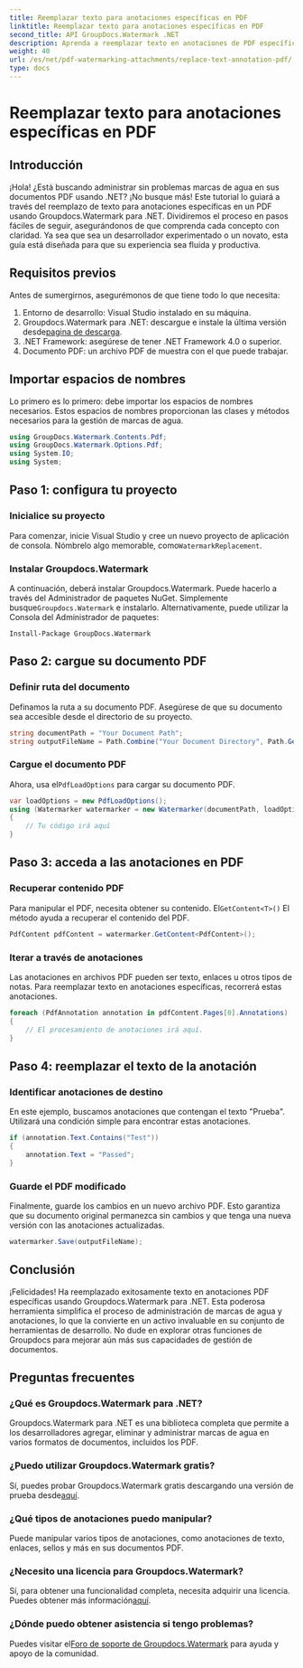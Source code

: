 ```yaml
---
title: Reemplazar texto para anotaciones específicas en PDF
linktitle: Reemplazar texto para anotaciones específicas en PDF
second_title: API GroupDocs.Watermark .NET
description: Aprenda a reemplazar texto en anotaciones de PDF específicas usando Groupdocs.Watermark para .NET con este completo tutorial paso a paso.
weight: 40
url: /es/net/pdf-watermarking-attachments/replace-text-annotation-pdf/
type: docs
---
```

# Reemplazar texto para anotaciones específicas en PDF

## Introducción
¡Hola! ¿Está buscando administrar sin problemas marcas de agua en sus documentos PDF usando .NET? ¡No busque más! Este tutorial lo guiará a través del reemplazo de texto para anotaciones específicas en un PDF usando Groupdocs.Watermark para .NET. Dividiremos el proceso en pasos fáciles de seguir, asegurándonos de que comprenda cada concepto con claridad. Ya sea que sea un desarrollador experimentado o un novato, esta guía está diseñada para que su experiencia sea fluida y productiva.
## Requisitos previos
Antes de sumergirnos, asegurémonos de que tiene todo lo que necesita:
1. Entorno de desarrollo: Visual Studio instalado en su máquina.
2.  Groupdocs.Watermark para .NET: descargue e instale la última versión desde[pagina de descarga](https://releases.groupdocs.com/Watermark/net/).
3. .NET Framework: asegúrese de tener .NET Framework 4.0 o superior.
4. Documento PDF: un archivo PDF de muestra con el que puede trabajar.
## Importar espacios de nombres
Lo primero es lo primero: debe importar los espacios de nombres necesarios. Estos espacios de nombres proporcionan las clases y métodos necesarios para la gestión de marcas de agua.
```csharp
using GroupDocs.Watermark.Contents.Pdf;
using GroupDocs.Watermark.Options.Pdf;
using System.IO;
using System;
```
## Paso 1: configura tu proyecto
### Inicialice su proyecto
Para comenzar, inicie Visual Studio y cree un nuevo proyecto de aplicación de consola. Nómbrelo algo memorable, como`WatermarkReplacement`.
### Instalar Groupdocs.Watermark
 A continuación, deberá instalar Groupdocs.Watermark. Puede hacerlo a través del Administrador de paquetes NuGet. Simplemente busque`Groupdocs.Watermark` e instalarlo. Alternativamente, puede utilizar la Consola del Administrador de paquetes:
```shell
Install-Package GroupDocs.Watermark
```
## Paso 2: cargue su documento PDF
### Definir ruta del documento
Definamos la ruta a su documento PDF. Asegúrese de que su documento sea accesible desde el directorio de su proyecto.
```csharp
string documentPath = "Your Document Path";
string outputFileName = Path.Combine("Your Document Directory", Path.GetFileName(documentPath));
```
### Cargue el documento PDF
 Ahora, usa el`PdfLoadOptions` para cargar su documento PDF.
```csharp
var loadOptions = new PdfLoadOptions();
using (Watermarker watermarker = new Watermarker(documentPath, loadOptions))
{
    // Tu código irá aquí
}
```
## Paso 3: acceda a las anotaciones en PDF
### Recuperar contenido PDF
 Para manipular el PDF, necesita obtener su contenido. El`GetContent<T>()` El método ayuda a recuperar el contenido del PDF.
```csharp
PdfContent pdfContent = watermarker.GetContent<PdfContent>();
```
### Iterar a través de anotaciones
Las anotaciones en archivos PDF pueden ser texto, enlaces u otros tipos de notas. Para reemplazar texto en anotaciones específicas, recorrerá estas anotaciones.
```csharp
foreach (PdfAnnotation annotation in pdfContent.Pages[0].Annotations)
{
    // El procesamiento de anotaciones irá aquí.
}
```
## Paso 4: reemplazar el texto de la anotación
### Identificar anotaciones de destino
En este ejemplo, buscamos anotaciones que contengan el texto "Prueba". Utilizará una condición simple para encontrar estas anotaciones.
```csharp
if (annotation.Text.Contains("Test"))
{
    annotation.Text = "Passed";
}
```
### Guarde el PDF modificado
Finalmente, guarde los cambios en un nuevo archivo PDF. Esto garantiza que su documento original permanezca sin cambios y que tenga una nueva versión con las anotaciones actualizadas.
```csharp
watermarker.Save(outputFileName);
```

## Conclusión
¡Felicidades! Ha reemplazado exitosamente texto en anotaciones PDF específicas usando Groupdocs.Watermark para .NET. Esta poderosa herramienta simplifica el proceso de administración de marcas de agua y anotaciones, lo que la convierte en un activo invaluable en su conjunto de herramientas de desarrollo. No dude en explorar otras funciones de Groupdocs para mejorar aún más sus capacidades de gestión de documentos.
## Preguntas frecuentes
### ¿Qué es Groupdocs.Watermark para .NET?
Groupdocs.Watermark para .NET es una biblioteca completa que permite a los desarrolladores agregar, eliminar y administrar marcas de agua en varios formatos de documentos, incluidos los PDF.
### ¿Puedo utilizar Groupdocs.Watermark gratis?
 Sí, puedes probar Groupdocs.Watermark gratis descargando una versión de prueba desde[aquí](https://releases.groupdocs.com/).
### ¿Qué tipos de anotaciones puedo manipular?
Puede manipular varios tipos de anotaciones, como anotaciones de texto, enlaces, sellos y más en sus documentos PDF.
### ¿Necesito una licencia para Groupdocs.Watermark?
 Sí, para obtener una funcionalidad completa, necesita adquirir una licencia. Puedes obtener más información[aquí](https://purchase.groupdocs.com/buy).
### ¿Dónde puedo obtener asistencia si tengo problemas?
 Puedes visitar el[Foro de soporte de Groupdocs.Watermark](https://forum.groupdocs.com/c/watermark/19) para ayuda y apoyo de la comunidad.